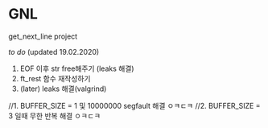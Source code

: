 # GNL
get_next_line project

_to do_ (updated 19.02.2020)

1. EOF 이후 str free해주기 (leaks 해결)
2. ft_rest 함수 재작성하기
3. (later) leaks 해결(valgrind)

//1. BUFFER_SIZE = 1 및 10000000 segfault 해결 ㅇㅋㄷㅋ
//2. BUFFER_SIZE = 3 일때 무한 반복 해결 ㅇㅋㄷㅋ
